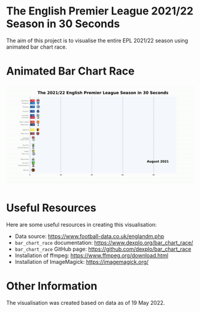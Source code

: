 # The English Premier League 2021/22 Season in 30 Seconds 

The aim of this project is to visualise the entire EPL 2021/22 season using animated bar chart race.  

# Animated Bar Chart Race

![EPL](output/epl_21_22_race.gif)

# Useful Resources

Here are some useful resources in creating this visualisation:

- Data source: https://www.football-data.co.uk/englandm.php
- `bar_chart_race` documentation: https://www.dexplo.org/bar_chart_race/
- `bar_chart_race` GitHub page: https://github.com/dexplo/bar_chart_race
- Installation of ffmpeg: https://www.ffmpeg.org/download.html
- Installation of ImageMagick: https://imagemagick.org/

# Other Information

The visualisation was created based on data as of 19 May 2022.